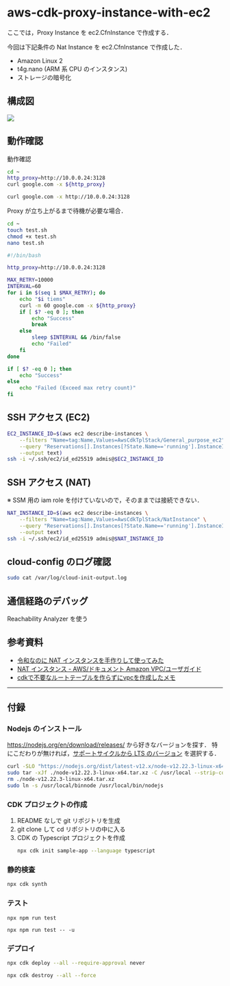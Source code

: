 # aws-cdk-proxy-instance-with-ec2

ここでは，Proxy Instance を ec2.CfnInstance で作成する．

今回は下記条件の Nat Instance を ec2.CfnInstance で作成した．
- Amazon Linux 2
- t4g.nano (ARM 系 CPU のインスタンス)
- ストレージの暗号化

## 構成図

![](architecture.drawio.png)

## 動作確認

動作確認

```bash
cd ~
http_proxy=http://10.0.0.24:3128
curl google.com -x ${http_proxy}

curl google.com -x http://10.0.0.24:3128
```

Proxy が立ち上がるまで待機が必要な場合．

```bash
cd ~
touch test.sh
chmod +x test.sh
nano test.sh
```
```bash
#!/bin/bash

http_proxy=http://10.0.0.24:3128

MAX_RETRY=10000
INTERVAL=60
for i in $(seq 1 $MAX_RETRY); do
    echo "$i tiems"
    curl -m 60 google.com -x ${http_proxy}
    if [ $? -eq 0 ]; then
        echo "Success"
        break
    else
        sleep $INTERVAL && /bin/false
        echo "Failed"
    fi
done

if [ $? -eq 0 ]; then
    echo "Success"
else
    echo "Failed (Exceed max retry count)"
fi
```

## SSH アクセス (EC2)

```bash
EC2_INSTANCE_ID=$(aws ec2 describe-instances \
    --filters "Name=tag:Name,Values=AwsCdkTplStack/General_purpose_ec2" \
    --query "Reservations[].Instances[?State.Name=='running'].InstanceId[]" \
    --output text)
ssh -i ~/.ssh/ec2/id_ed25519 admis@$EC2_INSTANCE_ID
```

## SSH アクセス (NAT)

※ SSM 用の iam role を付けていないので，そのままでは接続できない．

```bash
NAT_INSTANCE_ID=$(aws ec2 describe-instances \
    --filters "Name=tag:Name,Values=AwsCdkTplStack/NatInstance" \
    --query "Reservations[].Instances[?State.Name=='running'].InstanceId[]" \
    --output text)
ssh -i ~/.ssh/ec2/id_ed25519 admis@$NAT_INSTANCE_ID
```

## cloud-config のログ確認

```bash
sudo cat /var/log/cloud-init-output.log
```

## 通信経路のデバッグ

Reachability Analyzer を使う

## 参考資料

- [令和なのに NAT インスタンスを手作りして使ってみた](https://dev.classmethod.jp/articles/nat-instance-handmaid/)
- [NAT インスタンス - AWS/ドキュメント Amazon VPC/ユーザガイド](https://docs.aws.amazon.com/ja_jp/vpc/latest/userguide/VPC_NAT_Instance.html)
- [cdkで不要なルートテーブルを作らずにvpcを作成したメモ](https://qiita.com/hibohiboo/items/cf953c3a0efdcc1e2d9c#%E3%82%BD%E3%83%BC%E3%82%B9)

---

## 付録

### Nodejs のインストール

https://nodejs.org/en/download/releases/ から好きなバージョンを探す．
特にこだわりが無ければ，[サポートサイクルから LTS のバージョン](https://endoflife.date/nodejs) を選択する．

```bash
curl -SLO "https://nodejs.org/dist/latest-v12.x/node-v12.22.3-linux-x64.tar.xz"
sudo tar -xJf ./node-v12.22.3-linux-x64.tar.xz -C /usr/local --strip-components=1 --no-same-owner
rm ./node-v12.22.3-linux-x64.tar.xz
sudo ln -s /usr/local/binnode /usr/local/bin/nodejs
```

### CDK プロジェクトの作成
1. README なしで git リポジトリを生成
2. git clone して cd リポジトリの中に入る
3. CDK の Typescript プロジェクトを作成
   ```bash
   npx cdk init sample-app --language typescript
   ```

### 静的検査
```bash
npx cdk synth
```

### テスト
```
npx npm run test
```
```
npx npm run test -- -u
```

### デプロイ
```bash
npx cdk deploy --all --require-approval never
```
```bash
npx cdk destroy --all --force
```
